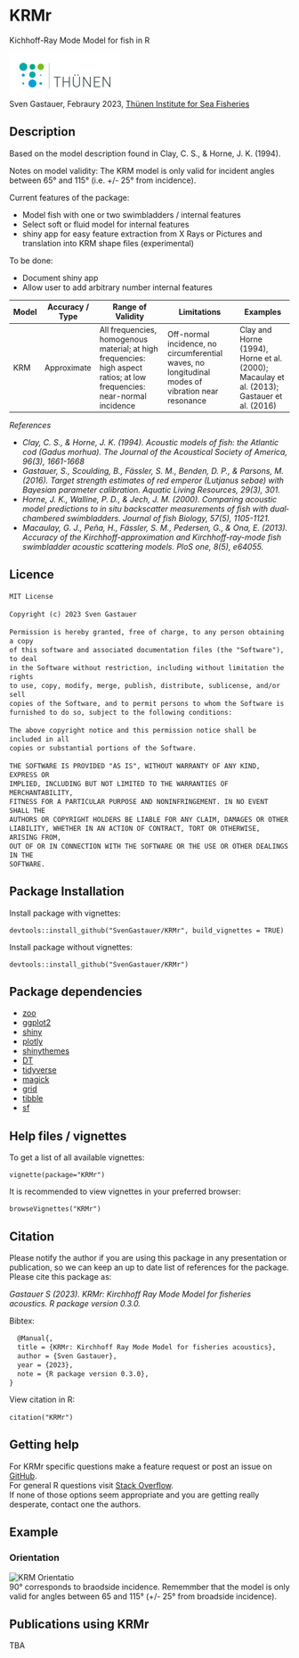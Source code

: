 # KRMr
Kichhoff-Ray Mode Model for fish in R

<a href="https://www.thuenen.de/de/fachinstitute/seefischerei"><img src=https://github.com/SvenGastauer/KRMr/blob/main/thuenen_logo.png width="200"> </a>  
Sven Gastauer, Febraury 2023, [Thünen Institute for Sea Fisheries](https://www.thuenen.de/de/fachinstitute/seefischerei)


## Description

Based on the model description found in Clay, C. S., & Horne, J. K. (1994). 

Notes on model validity:  The KRM model is only valid for incident angles between 65° and 115° (i.e. +/- 25° from incidence).  

Current features of the package:
- Model fish with one or two swimbladders / internal features
- Select soft or fluid model for internal features
- shiny app for easy feature extraction from X Rays or Pictures and translation into KRM shape files (experimental)

To be done:
- Document shiny app
- Allow user to add arbitrary number internal features

| Model       | Accuracy / Type           | Range of Validity  | Limitations  | Examples  |
|---|---|---|---|---|
| KRM | Approximate| All frequencies, homogenous material; at high frequencies: high aspect ratios; at low frequencies: near-normal incidence |  Off-normal incidence, no circumferential waves, no longitudinal modes of vibration near resonance| Clay and Horne (1994), Horne et al. (2000); Macaulay et al. (2013); Gastauer et al. (2016)|

*References*
- *Clay, C. S., & Horne, J. K. (1994). Acoustic models of fish: the Atlantic cod (Gadus morhua). The Journal of the Acoustical Society of America, 96(3), 1661-1668*
- *Gastauer, S., Scoulding, B., Fässler, S. M., Benden, D. P., & Parsons, M. (2016). Target strength estimates of red emperor (Lutjanus sebae) with Bayesian parameter calibration. Aquatic Living Resources, 29(3), 301.*
- *Horne, J. K., Walline, P. D., & Jech, J. M. (2000). Comparing acoustic model predictions to in situ backscatter measurements of fish with dual‐chambered swimbladders. Journal of fish Biology, 57(5), 1105-1121.*  
- *Macaulay, G. J., Peña, H., Fässler, S. M., Pedersen, G., & Ona, E. (2013). Accuracy of the Kirchhoff-approximation and Kirchhoff-ray-mode fish swimbladder acoustic scattering models. PloS one, 8(5), e64055.*

## Licence
```
MIT License

Copyright (c) 2023 Sven Gastauer

Permission is hereby granted, free of charge, to any person obtaining a copy
of this software and associated documentation files (the "Software"), to deal
in the Software without restriction, including without limitation the rights
to use, copy, modify, merge, publish, distribute, sublicense, and/or sell
copies of the Software, and to permit persons to whom the Software is
furnished to do so, subject to the following conditions:

The above copyright notice and this permission notice shall be included in all
copies or substantial portions of the Software.

THE SOFTWARE IS PROVIDED "AS IS", WITHOUT WARRANTY OF ANY KIND, EXPRESS OR
IMPLIED, INCLUDING BUT NOT LIMITED TO THE WARRANTIES OF MERCHANTABILITY,
FITNESS FOR A PARTICULAR PURPOSE AND NONINFRINGEMENT. IN NO EVENT SHALL THE
AUTHORS OR COPYRIGHT HOLDERS BE LIABLE FOR ANY CLAIM, DAMAGES OR OTHER
LIABILITY, WHETHER IN AN ACTION OF CONTRACT, TORT OR OTHERWISE, ARISING FROM,
OUT OF OR IN CONNECTION WITH THE SOFTWARE OR THE USE OR OTHER DEALINGS IN THE
SOFTWARE.
```

## Package Installation  
Install package with vignettes:
```
devtools::install_github("SvenGastauer/KRMr", build_vignettes = TRUE)
```

Install package without vignettes:  
```
devtools::install_github("SvenGastauer/KRMr")
```

## Package dependencies  
- [zoo](https://cran.r-project.org/package=zoo)
- [ggplot2](https://cran.r-project.org/package=ggplot2)
- [shiny](https://cran.r-project.org/package=shiny)
- [plotly](https://cran.r-project.org/package=plotly)
- [shinythemes](https://cran.r-project.org/web/packages/shinythemes/shinythemes.pdf)
- [DT](https://cran.r-project.org/package=DT)
- [tidyverse](https://cran.r-project.org/package=tidyverse)
- [magick](https://cran.r-project.org/package=magick)
- [grid](https://cran.r-project.org/package=grid)
- [tibble](https://cran.r-project.org/package=tibble)
- [sf](https://cran.r-project.org/package=sf)

## Help files / vignettes

To get a list of all available vignettes:
```
vignette(package="KRMr")
```
It is recommended to view vignettes in your preferred browser:
```
browseVignettes("KRMr")
```

## Citation

Please notify the author if you are using this package in any presentation or publication, so we can keep an up to date list of references for the package.
Please cite this package as:

*Gastauer S (2023). _KRMr: Kirchhoff Ray Mode Model for fisheries acoustics_. R package version 0.3.0.*
  
  Bibtex:
  ```
    @Manual{,
    title = {KRMr: Kirchhoff Ray Mode Model for fisheries acoustics},
    author = {Sven Gastauer},
    year = {2023},
    note = {R package version 0.3.0},
  }
  ```
View citation in R:

```citation("KRMr")```

## Getting help
For KRMr specific questions make a feature request or post an issue on [GitHub](https://github.com/SvenGastauer/KRMr/issues).    
For general R questions visit [Stack Overflow](https://stackoverflow.com/questions/tagged/r).  
If none of those options seem appropriate and you are getting really desperate, contact one the authors.

## Example

### Orientation
![KRM Orientatio](https://github.com/SvenGastauer/KRMr/blob/main/inst/extdata/orientation.png)  
90° corresponds to braodside incidence. Rememmber that the model is only valid for angles between 65 and 115° (+/- 25° from broadside incidence).  

## Publications using KRMr

TBA
